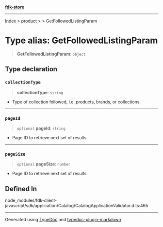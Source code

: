 [**fdk-store**](../../../README.md)
***

[Index](../../../API.md) > [product](../../README.md) > [<internal>](../README.md) > GetFollowedListingParam

# Type alias: GetFollowedListingParam

> **GetFollowedListingParam**: `object`

## Type declaration

### `collectionType`

> **collectionType**: `string`

- Type of collection followed, i.e.
products, brands, or collections.

***

### `pageId`

> `optional` **pageId**: `string`

- Page ID to retrieve next set of results.

***

### `pageSize`

> `optional` **pageSize**: `number`

- Page ID to retrieve next set of results.

## Defined In

node\_modules/fdk-client-javascript/sdk/application/Catalog/CatalogApplicationValidator.d.ts:465

***
Generated using [TypeDoc](https://typedoc.org/) and [typedoc-plugin-markdown](https://www.npmjs.com/package/typedoc-plugin-markdown)

